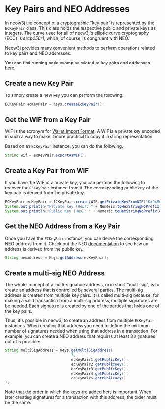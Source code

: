 # Key Pairs and NEO Addresses

In neow3j the concept of a cryptographic "key pair" is represented by the `ECKeyPair` class. This class holds the respective public and private keys as integers. The curve used for all of neow3j's elliptic curve cryptography (ECC) is _secp256r1_, which, of course, is congruent with NEO.

Neow3j provides many convenient methods to perform operations related to key pairs and NEO addresses.

You can find running code examples related to key pairs and addresses [here](https://github.com/neow3j/neow3j-examples/tree/master/src/main/java/io/neow3j/examples/keys).


## Create a new Key Pair

To simply create a new key you can perform the following.

```java
ECKeyPair ecKeyPair = Keys.createEcKeyPair();
```


## Get the WIF from a Key Pair

WIF is the acronym for [Wallet Import Format](https://en.bitcoin.it/wiki/Wallet_import_format). A WIF is a private key encoded in such a way to make it more practical to copy it in string representation.

Based on an `ECKeyPair` instance, you can do the following.

```java
String wif = ecKeyPair.exportAsWIF();
```

## Create a Key Pair from WIF

If you have the WIF of a private key, you can perform the following to recover the `ECKeyPair` instance from it. The corresponding public key of the key pair is derived from the private key.

```java
ECKeyPair ecKeyPair = ECKeyPair.create(WIF.getPrivateKeyFromWIF("Kx9xMQVipBYAAjSxYEoZVatdVQfhYHbMFWSYPinSgAVd1d4Qgbpf"));
System.out.println("Private Key (Hex): " + Numeric.toHexStringNoPrefix(ecKeyPair.getPrivateKey()));
System.out.println("Public Key (Hex): " + Numeric.toHexStringNoPrefix(ecKeyPair.getPublicKey()));
```


## Get the NEO Address from a Key Pair

Once you have the `ECKeyPair` instance, you can derive the corresponding NEO address from it. Check out the NEO [documentation](https://docs.neo.org/developerguide/en/articles/wallets.html#3_address) to see how an address is derived from the public key.

```java
String neoAddress = Keys.getAddress(ecKeyPair);
```


## Create a multi-sig NEO Address

The whole concept of a multi-signature address, or in short "multi-sig", is to create an address that is controlled by several parties. The multi-sig address is created from multiple key pairs. It is called multi-sig because, for making a valid transaction from a multi-sig address, multiple signatures are be needed. Each signature is created by one of the parties that holds one of the key pairs.

Thus, it's possible in neow3j to create an address from multiple `ECKeyPair` instances. When creating that address you need to define the minimum number of signatures needed when using that address in a transaction. For example, you can create a NEO address that requires at least 3 signatures out of 5 possible:

```java
String multiSigAddress = Keys.getMultiSigAddress(
                              3,
                              ecKeyPair1.getPublicKey(),
                              ecKeyPair2.getPublicKey(),
                              ecKeyPair3.getPublicKey(),
                              ecKeyPair4.getPublicKey(),
                              ecKeyPair5.getPublicKey()
);
```

Note that the order in which the keys are added here is important. When later creating signatures for a transaction with this address, the order must be the same.

